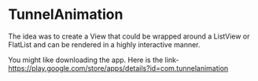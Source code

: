 # TunnelAnimation

The idea was to create a View that could be wrapped around a ListView or FlatList and can be rendered in a highly interactive manner.

You might like downloading the app. Here is the link-
https://play.google.com/store/apps/details?id=com.tunnelanimation
